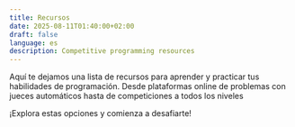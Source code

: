 ```yaml
---
title: Recursos
date: 2025-08-11T01:40:00+02:00
draft: false
language: es
description: Competitive programming resources
---
```


<p class="mb-8 font-light text-center text-gray-500 lg:mb-16 dark:text-gray-400 sm:text-xl">
  Aquí te dejamos una lista de recursos para aprender y practicar tus habilidades de programación. Desde plataformas online de problemas con jueces automáticos hasta de competiciones a todos los niveles
</p>
<p class="mb-8 font-light text-center text-gray-500 lg:mb-16 dark:text-gray-400 sm:text-xl">
  ¡Explora estas opciones y comienza a desafiarte!
</p>
